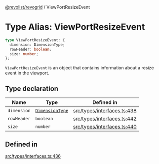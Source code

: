 [@revolist/revogrid](README.md) / ViewPortResizeEvent

# Type Alias: ViewPortResizeEvent

```ts
type ViewPortResizeEvent: {
  dimension: DimensionType;
  rowHeader: boolean;
  size: number;
};
```

`ViewPortResizeEvent` is an object that contains information about a resize
event in the viewport.

## Type declaration

| Name | Type | Defined in |
| ------ | ------ | ------ |
| `dimension` | [`DimensionType`](TypeAlias.DimensionType.md) | [src/types/interfaces.ts:438](https://github.com/revolist/revogrid/blob/33fdf87718e4421a1302a23338379f45f99055c0/src/types/interfaces.ts#L438) |
| `rowHeader` | `boolean` | [src/types/interfaces.ts:442](https://github.com/revolist/revogrid/blob/33fdf87718e4421a1302a23338379f45f99055c0/src/types/interfaces.ts#L442) |
| `size` | `number` | [src/types/interfaces.ts:440](https://github.com/revolist/revogrid/blob/33fdf87718e4421a1302a23338379f45f99055c0/src/types/interfaces.ts#L440) |

## Defined in

[src/types/interfaces.ts:436](https://github.com/revolist/revogrid/blob/33fdf87718e4421a1302a23338379f45f99055c0/src/types/interfaces.ts#L436)
